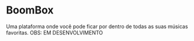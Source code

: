 # BoomBox
Uma plataforma onde você pode ficar por dentro de todas as suas músicas favoritas. OBS: EM DESENVOLVIMENTO
